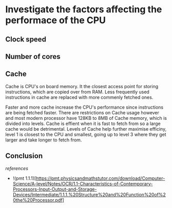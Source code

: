 # Investigate the factors affecting the performace of the CPU

## Clock speed 

## Number of cores

## Cache
Cache is CPU's on board memory. It the closest access point for storing instructions, which are copied over from RAM. Less frequently used instructions in cache are replaced with more commenly fetched ones.

Faster and more cache increase the CPU's performance since instructions are being fetched faster. There are restrictions on Cache usage however and most modern processor have 128KB to 8MB of Cache memory, which is divided into levels. Cache is effient when it is fast to fetch from so a large cache would be detrimental. Levels of Cache help further maximise efficiny, level 1 is closest to the CPU and smallest, going up to level 3 where they get larger and take longer to fetch from.

## Conclusion

_references_
- !(pmt 1.1.1)[https://pmt.physicsandmathstutor.com/download/Computer-Science/A-level/Notes/OCR/1.1-Characteristics-of-Contemporary-Processors-Input-Output-and-Storage-Devices/Intermediate/1.1.1.%20Structure%20and%20Function%20of%20the%20Processor.pdf]
